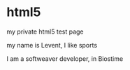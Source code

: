 # html5
my private html5 test page

my name is Levent, I like sports

I am a softweaver developer, in Biostime
